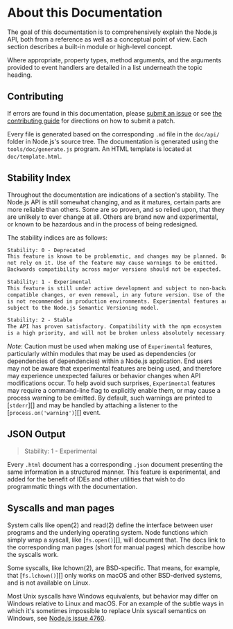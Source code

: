 # About this Documentation

<!--introduced_in=v0.10.0-->

<!-- type=misc -->

The goal of this documentation is to comprehensively explain the Node.js API, both from a reference as well as a conceptual point of view. Each section describes a built-in module or high-level concept.

Where appropriate, property types, method arguments, and the arguments provided to event handlers are detailed in a list underneath the topic heading.

## Contributing

If errors are found in this documentation, please [submit an issue](https://github.com/nodejs/node/issues/new) or see [the contributing guide](https://github.com/nodejs/node/blob/master/CONTRIBUTING.md) for directions on how to submit a patch.

Every file is generated based on the corresponding `.md` file in the `doc/api/` folder in Node.js's source tree. The documentation is generated using the `tools/doc/generate.js` program. An HTML template is located at `doc/template.html`.

## Stability Index

<!--type=misc-->

Throughout the documentation are indications of a section's stability. The Node.js API is still somewhat changing, and as it matures, certain parts are more reliable than others. Some are so proven, and so relied upon, that they are unlikely to ever change at all. Others are brand new and experimental, or known to be hazardous and in the process of being redesigned.

The stability indices are as follows:

```txt
Stability: 0 - Deprecated
This feature is known to be problematic, and changes may be planned. Do
not rely on it. Use of the feature may cause warnings to be emitted.
Backwards compatibility across major versions should not be expected.
```

```txt
Stability: 1 - Experimental
This feature is still under active development and subject to non-backwards
compatible changes, or even removal, in any future version. Use of the feature
is not recommended in production environments. Experimental features are not
subject to the Node.js Semantic Versioning model.
```

```txt
Stability: 2 - Stable
The API has proven satisfactory. Compatibility with the npm ecosystem
is a high priority, and will not be broken unless absolutely necessary.
```

*Note*: Caution must be used when making use of `Experimental` features, particularly within modules that may be used as dependencies (or dependencies of dependencies) within a Node.js application. End users may not be aware that experimental features are being used, and therefore may experience unexpected failures or behavior changes when API modifications occur. To help avoid such surprises, `Experimental` features may require a command-line flag to explicitly enable them, or may cause a process warning to be emitted. By default, such warnings are printed to [`stderr`][] and may be handled by attaching a listener to the [`process.on('warning')`][] event.

## JSON Output

<!-- YAML
added: v0.6.12
-->

> Stability: 1 - Experimental

Every `.html` document has a corresponding `.json` document presenting the same information in a structured manner. This feature is experimental, and added for the benefit of IDEs and other utilities that wish to do programmatic things with the documentation.

## Syscalls and man pages

System calls like open(2) and read(2) define the interface between user programs and the underlying operating system. Node functions which simply wrap a syscall, like [`fs.open()`][], will document that. The docs link to the corresponding man pages (short for manual pages) which describe how the syscalls work.

Some syscalls, like lchown(2), are BSD-specific. That means, for example, that [`fs.lchown()`][] only works on macOS and other BSD-derived systems, and is not available on Linux.

Most Unix syscalls have Windows equivalents, but behavior may differ on Windows relative to Linux and macOS. For an example of the subtle ways in which it's sometimes impossible to replace Unix syscall semantics on Windows, see [Node.js issue 4760](https://github.com/nodejs/node/issues/4760).